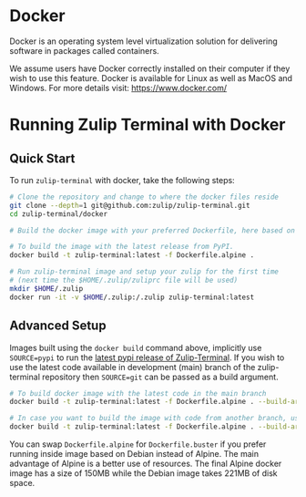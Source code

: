 # Docker

Docker is an operating system level virtualization solution for delivering software in packages called containers.

We assume users have Docker correctly installed on their computer if they wish to use this feature. Docker is available for Linux as well as MacOS and Windows. For more details visit: https://www.docker.com/

# Running Zulip Terminal with Docker

## Quick Start

To run `zulip-terminal` with docker, take the following steps:

```sh
# Clone the repository and change to where the docker files reside
git clone --depth=1 git@github.com:zulip/zulip-terminal.git
cd zulip-terminal/docker

# Build the docker image with your preferred Dockerfile, here based on Alpine

# To build the image with the latest release from PyPI.
docker build -t zulip-terminal:latest -f Dockerfile.alpine .

# Run zulip-terminal image and setup your zulip for the first time
# (next time the $HOME/.zulip/zuliprc file will be used)
mkdir $HOME/.zulip
docker run -it -v $HOME/.zulip:/.zulip zulip-terminal:latest
```

## Advanced Setup

Images built using the `docker build` command above, implicitly use `SOURCE=pypi` to run the [latest pypi release of Zulip-Terminal](https://pypi.org/project/zulip-term/). If you wish to use the latest code available in development (main) branch of the zulip-terminal repository then `SOURCE=git` can be passed as a build argument.

```sh
# To build docker image with the latest code in the main branch
docker build -t zulip-terminal:latest -f Dockerfile.alpine . --build-arg SOURCE=git

# In case you want to build the image with code from another branch, use GIT_URL to pass the appropriate remote and branch names
docker build -t zulip-terminal:latest -f Dockerfile.alpine . --build-arg SOURCE=git --build-arg GIT_URL=https://github.com/zulip/zulip-terminal.git@main
```

You can swap `Dockerfile.alpine` for `Dockerfile.buster` if you prefer running inside image based on Debian instead of Alpine. The main advantage of Alpine is a better use of resources. The final Alpine docker image has a size of 150MB while the Debian image takes 221MB of disk space.

